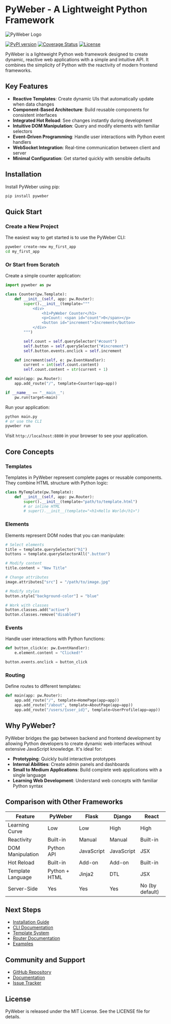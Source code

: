 # PyWeber - A Lightweight Python Framework

<img src="https://pyweber.readthedocs.io/en/latest/images/pyweber.png" alt="PyWeber Logo">

[![PyPI version](https://img.shields.io/pypi/v/pyweber.svg)](https://pypi.org/project/pyweber/) [![Coverage Status](https://coveralls.io/repos/github/pyweber/pyweber/badge.svg?branch=master)](https://coveralls.io/github/pyweber/pyweber?branch=master) [![License](https://img.shields.io/pypi/l/pyweber.svg)](https://github.com/pyweber/pyweber/blob/master/LICENSE)

PyWeber is a lightweight Python web framework designed to create dynamic, reactive web applications with a simple and intuitive API. It combines the simplicity of Python with the reactivity of modern frontend frameworks.

## Key Features

- **Reactive Templates**: Create dynamic UIs that automatically update when data changes
- **Component-Based Architecture**: Build reusable components for consistent interfaces
- **Integrated Hot Reload**: See changes instantly during development
- **Intuitive DOM Manipulation**: Query and modify elements with familiar selectors
- **Event-Driven Programming**: Handle user interactions with Python event handlers
- **WebSocket Integration**: Real-time communication between client and server
- **Minimal Configuration**: Get started quickly with sensible defaults

## Installation

Install PyWeber using pip:

```bash
pip install pyweber
```

## Quick Start

### Create a New Project

The easiest way to get started is to use the PyWeber CLI:

```bash
pyweber create-new my_first_app
cd my_first_app
```

### Or Start from Scratch

Create a simple counter application:

```python
import pyweber as pw

class Counter(pw.Template):
    def __init__(self, app: pw.Router):
        super().__init__(template="""
            <div>
                <h1>PyWeber Counter</h1>
                <p>Count: <span id="count">0</span></p>
                <button id="increment">Increment</button>
            </div>
        """)

        self.count = self.querySelector("#count")
        self.button = self.querySelector("#increment")
        self.button.events.onclick = self.increment

    def increment(self, e: pw.EventHandler):
        current = int(self.count.content)
        self.count.content = str(current + 1)

def main(app: pw.Router):
    app.add_route("/", template=Counter(app=app))

if __name__ == "__main__":
    pw.run(target=main)
```

Run your application:

```bash
python main.py
# or use the CLI
pyweber run
```

Visit `http://localhost:8800` in your browser to see your application.

## Core Concepts

### Templates

Templates in PyWeber represent complete pages or reusable components. They combine HTML structure with Python logic:

```python
class MyTemplate(pw.Template):
    def __init__(self, app: pw.Router):
        super().__init__(template="path/to/template.html")
        # or inline HTML
        # super().__init__(template="<h1>Hello World</h1>")
```

### Elements

Elements represent DOM nodes that you can manipulate:

```python
# Select elements
title = template.querySelector("h1")
buttons = template.querySelectorAll(".button")

# Modify content
title.content = "New Title"

# Change attributes
image.attributes["src"] = "/path/to/image.jpg"

# Modify styles
button.style["background-color"] = "blue"

# Work with classes
button.classes.add("active")
button.classes.remove("disabled")
```

### Events

Handle user interactions with Python functions:

```python
def button_click(e: pw.EventHandler):
    e.element.content = "Clicked!"

button.events.onclick = button_click
```

### Routing

Define routes to different templates:

```python
def main(app: pw.Router):
    app.add_route("/", template=HomePage(app=app))
    app.add_route("/about", template=AboutPage(app=app))
    app.add_route("/users/{user_id}", template=UserProfile(app=app))
```

## Why PyWeber?

PyWeber bridges the gap between backend and frontend development by allowing Python developers to create dynamic web interfaces without extensive JavaScript knowledge. It's ideal for:

- **Prototyping**: Quickly build interactive prototypes
- **Internal Abilities**: Create admin panels and dashboards
- **Small to Medium Applications**: Build complete web applications with a single language
- **Learning Web Development**: Understand web concepts with familiar Python syntax

## Comparison with Other Frameworks

| Feature | PyWeber | Flask | Django | React |
|---------|---------|-------|--------|-------|
| Learning Curve | Low | Low | High | High |
| Reactivity | Built-in | Manual | Manual | Built-in |
| DOM Manipulation | Python API | JavaScript | JavaScript | JSX |
| Hot Reload | Built-in | Add-on | Add-on | Built-in |
| Template Language | Python + HTML | Jinja2 | DTL | JSX |
| Server-Side | Yes | Yes | Yes | No (by default) |

## Next Steps

- [Installation Guide](docs/installation.md)
- [CLI Documentation](docs/cli.md)
- [Template System](docs/template.md)
- [Router Documentation](docs/router.md)
- [Examples](https://github.com/pyweber/pyweber-examples.git)

## Community and Support

- [GitHub Repository](https://github.com/pyweber/pyweber)
- [Documentation](https://pyweber.readthedocs.io/)
- [Issue Tracker](https://github.com/pyweber/pyweber/issues)

## License

PyWeber is released under the MIT License. See the LICENSE file for details.